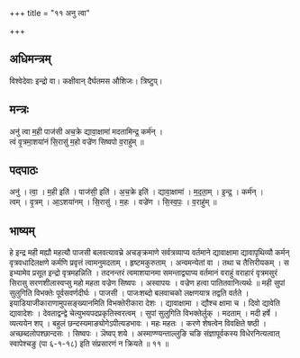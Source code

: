 +++
title = "११ अनु त्वा"

+++
## अधिमन्त्रम्
विश्वेदेवाः इन्द्रो वा। कक्षीवान् दैर्घतमस औशिजः। त्रिष्टुप्।

## मन्त्रः
अनु॑ त्वा म॒ही पाज॑सी अच॒क्रे द्यावा॒क्षामा॑ मदतामिन्द्र॒ कर्म॑न् ।  
त्वं वृ॒त्रमा॒शया॑नं सि॒रासु॑ म॒हो वज्रे॑ण सिष्वपो व॒राहु॑म् ॥

## पदपाठः
अनु॑ । त्वा॒ । म॒ही इति॑ । पाज॑सी॒ इति॑ । अ॒च॒क्रे इति॑ । द्यावा॒क्षामा॑ । म॒द॒ता॒म् । इ॒न्द्र॒ । कर्म॑न् ।  
त्वम् । वृ॒त्रम् । आ॒ऽशया॑नम् । सि॒रासु॑ । म॒हः । वज्रे॑ण । सि॒स्व॒पः॒ । व॒राहु॑म् ॥

## भाष्यम्
हे इन्द्र मही मह्यौ महत्यौ पाजसी बलवत्यावच्रे अचङ्क्रमाणे सर्वत्रव्याप्य वर्तमाने द्यावाक्षामा द्यावापृथिव्यौ कर्मन् वृत्रवधादिलक्षणे कर्मणि प्रवृत्तं त्वामनुमदताम् । हृष्टमकुरुताम् । अन्वमन्येतां वा । तथा च तैत्तिरीयकम् । स इभ्यामेव प्रसूत इन्द्रो वृत्रमहन्निति । तदनन्तरं त्वमाशयानमा समन्ताद्व्याप्य वर्तमानं वराहुं वराहारं वृत्रमसुरं सिरासु सरणशीलास्वप्सु महो महता वज्रेण सिष्वपः । अस्वापयः । वज्रेण हत्वा पातितवानित्यर्थः ॥ मही सुपां सुलुगिति विभक्तेः पूर्वसवर्णदीर्घः । पाजसी । पाजःशब्दो बलवाचको लक्षणयात्र तद्वति वर्तते । इयाडियाजीकाराणामुपसङ्ख्यानमिति विभक्तेरीकारा देशः । द्यावाक्षामा । द्यौश्च क्षामा च । दिवो द्यावेति द्यावादेशः । देवताद्वन्द्वे चेत्युभयपदप्रकृतिस्वरत्वम् । सुपां सुलुगिति विभक्तेर्लुक् । मदताम् । मदी हर्षे । व्यत्ययेन शप् । बहुलं छन्दस्यमाङ्योगेऽपीत्यडभावः । महः महतः । करणे शेषत्वेन विवक्षिते षष्ठी । अच्छब्दलोपश्छान्दसः । सिष्वपः । ञॆष्वप् शये । अस्माण्ण्यन्ताल्लुङि चङि संज्ञापूर्वकस्य विधेरनित्यत्वात् स्वापेश्चङु (पा ६-१-१८) इति संप्रसारणं न क्रियते ॥ ११ ॥